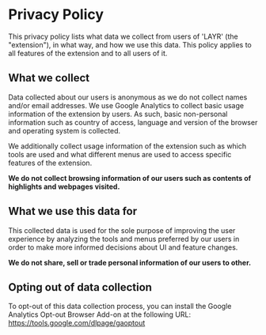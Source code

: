 # Privacy Policy

This privacy policy lists what data we collect from users of 'LAYR' (the "extension"), in what way, and how we use this data.
This policy applies to all features of the extension and to all users of it.

## What we collect

Data collected about our users is anonymous as we do not collect names and/or email addresses.
We use Google Analytics to collect basic usage information of the extension by users. As such, basic non-personal information such as country of access, language and version of the browser and operating system is collected.

We additionally collect usage information of the extension such as which tools are used and what different menus are used to access specific features of the extension.

**We do not collect browsing information of our users such as contents of highlights and webpages visited.**

## What we use this data for

This collected data is used for the sole purpose of improving the user experience by analyzing the tools and menus preferred by our users in order to make more informed decisions about UI and feature changes.

**We do not share, sell or trade personal information of our users to other.**

## Opting out of data collection

To opt-out of this data collection process, you can install the Google Analytics Opt-out Browser Add-on at the following URL: https://tools.google.com/dlpage/gaoptout
